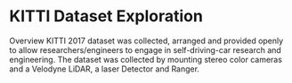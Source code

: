 # KITTI Dataset Exploration

Overview
KITTI 2017 dataset was collected, arranged and provided openly to allow researchers/engineers to engage in self-driving-car research and engineering.
The dataset was collected by mounting stereo color cameras and a Velodyne LiDAR, a laser Detector and Ranger. 

